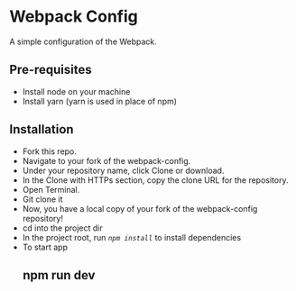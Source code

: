 # Webpack Config
A simple configuration of the Webpack.

## Pre-requisites 

* Install node on your machine
* Install yarn (yarn is used in place of npm)

## Installation

* Fork this repo.
* Navigate to your fork of the webpack-config.
* Under your repository name, click Clone or download.
* In the Clone with HTTPs section, copy the clone URL for the repository.
* Open Terminal.
* Git clone it
* Now, you have a local copy of your fork of the webpack-config repository!
* cd into the project dir
* In the project root, run *`npm install`* to install dependencies
* To start app 
  ##  npm run dev
